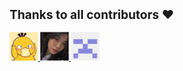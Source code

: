 ## Thanks to all contributors ❤

 <a href = "https://github.com/VuHoaBinh">
   <img src="picture_members/binh.jpg" alt="Avatar" style="width:50px"/>
 </a>
 <a href = "https://github.com/Younggirlsitinh">
   <img src="picture_members/quyen.jpg" alt="Avatar" style="width:50px"/>
 </a>
 <a href = "https://github.com/DaoNgocAnhKhoi">
   <img src="picture_members/khoi.jpg" alt="Avatar" style="width:50px"/>
 </a>
